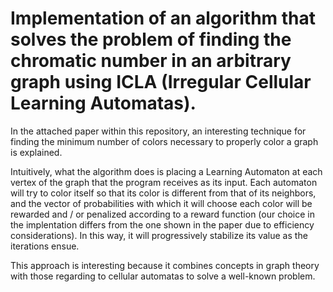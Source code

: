 # Implementation of an algorithm that solves the problem of finding the chromatic number in an arbitrary graph using ICLA (Irregular Cellular Learning Automatas).

In the attached paper within this repository, an interesting technique for finding the minimum number of colors necessary to properly color a graph is explained.

Intuitively, what the algorithm does is placing a Learning Automaton at each vertex of the graph that the program receives as its input. Each automaton will try to color itself so that its color is different from that of its neighbors, and the vector of probabilities with which it will choose each color will be rewarded and / or penalized according to a reward function (our choice in the implentation differs from the one shown in the paper due to efficiency considerations). In this way,
it will progressively stabilize its value as the iterations ensue.

This approach is interesting because it combines concepts in graph theory with those regarding to cellular automatas to solve a well-known problem.

